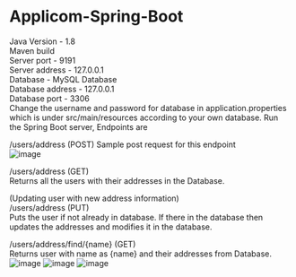 # Applicom-Spring-Boot
 Java Version - 1.8  
 Maven build  
 Server port - 9191  
 Server address - 127.0.0.1  
 Database - MySQL Database  
 Database address - 127.0.0.1  
 Database port - 3306  
 Change the username and password for database in application.properties which is under src/main/resources according to your own database.
 Run the Spring Boot server, Endpoints are  
 
 /users/address (POST) 
Sample post request for this endpoint  
![image](https://user-images.githubusercontent.com/81566132/193198548-ce9d12c9-224b-4d1e-8374-0a345e6fa1e2.png)  



/users/address (GET)  
Returns all the users with their addresses in the Database.  

(Updating user with new address information)  
/users/address (PUT)  
Puts the user if not already in database. If there in the database then updates the addresses and modifies it in the database.  

/users/address/find/{name} (GET)  
Returns user with name as {name} and their addresses from Database.  
![image](https://user-images.githubusercontent.com/81566132/193197636-e40feedc-d384-41c2-b870-b39b2d3475bc.png)
![image](https://user-images.githubusercontent.com/81566132/193197690-077e7081-6703-4f14-932b-93abcc7db000.png)
![image](https://user-images.githubusercontent.com/81566132/193197769-3525839f-1164-432f-a4c6-dd5f47067bab.png)
